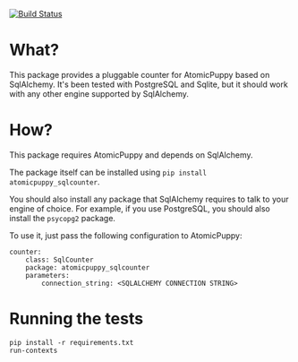 [![Build Status](https://travis-ci.org/madedotcom/atomicpuppy-sqlcounter.svg?branch=master)](https://travis-ci.org/madedotcom/atomicpuppy-sqlcounter)


What?
=============

This package provides a pluggable counter for AtomicPuppy based on SqlAlchemy.
It's been tested with PostgreSQL and Sqlite, but it should work with any other engine supported by SqlAlchemy.


How?
=============

This package requires AtomicPuppy and depends on SqlAlchemy.

The package itself can be installed using `pip install atomicpuppy_sqlcounter`.

You should also install any package that SqlAlchemy requires to talk to your engine of choice.
For example, if you use PostgreSQL, you should also install the `psycopg2` package.

To use it, just pass the following configuration to AtomicPuppy:

```
counter:
    class: SqlCounter
    package: atomicpuppy_sqlcounter
    parameters:
        connection_string: <SQLALCHEMY CONNECTION STRING>
```


Running the tests
=============

```
pip install -r requirements.txt
run-contexts
```

